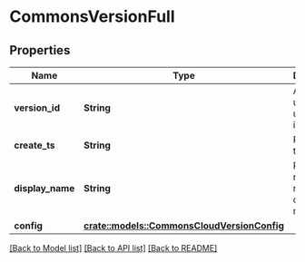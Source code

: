 # CommonsVersionFull

## Properties

Name | Type | Description | Notes
------------ | ------------- | ------------- | -------------
**version_id** | **String** | A universally unique identifier. | 
**create_ts** | **String** | RFC3339 timestamp. | 
**display_name** | **String** | Represent a resource's readable display name. | 
**config** | [**crate::models::CommonsCloudVersionConfig**](CommonsCloudVersionConfig.md) |  | 

[[Back to Model list]](../README.md#documentation-for-models) [[Back to API list]](../README.md#documentation-for-api-endpoints) [[Back to README]](../README.md)


